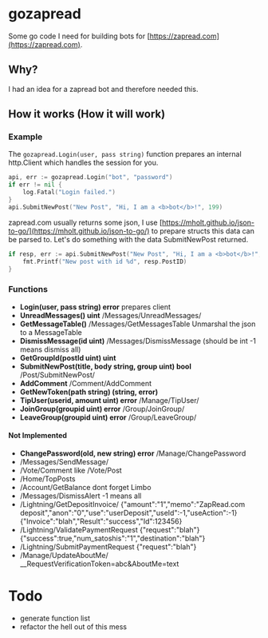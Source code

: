 # gozapread
Some go code I need for building bots for [https://zapread.com](https://zapread.com).

## Why?
I had an idea for a zapread bot and therefore needed this.

## How it works (How it will work)

### Example
The ```gozapread.Login(user, pass string)``` function prepares an internal http.Client which handles the session for you.

```go
api, err := gozapread.Login("bot", "password")
if err != nil {
	log.Fatal("Login failed.")
}
api.SubmitNewPost("New Post", "Hi, I am a <b>bot</b>!", 199)
```
zapread.com usually returns some json, I use [https://mholt.github.io/json-to-go/](https://mholt.github.io/json-to-go/) to prepare structs this data can be parsed to.
Let's do something with the data SubmitNewPost returned.
```go
if resp, err := api.SubmitNewPost("New Post", "Hi, I am a <b>bot</b>!", 199); err == nil {
	fmt.Printf("New post with id %d", resp.PostID)
}
```
### Functions
- **Login(user, pass string) error** prepares client
- **UnreadMessages() uint** /Messages/UnreadMessages/
- **GetMessageTable()** /Messages/GetMessagesTable Unmarshal the json to a MessageTable
- **DismissMessage(id uint)** /Messages/DismissMessage (should be int -1 means dismiss all)
- **GetGroupId(postId uint) uint**
- **SubmitNewPost(title, body string, group uint) bool** /Post/SubmitNewPost/
- **AddComment** /Comment/AddComment
- **GetNewToken(path string) (string, error)**
- **TipUser(userid, amount uint) error** /Manage/TipUser/
- **JoinGroup(groupid uint) error** /Group/JoinGroup/
- **LeaveGroup(groupid uint) error** /Group/LeaveGroup/
#### Not Implemented
- **ChangePassword(old, new string) error** /Manage/ChangePassword
- /Messages/SendMessage/
- /Vote/Comment like /Vote/Post
- /Home/TopPosts
- /Account/GetBalance dont forget Limbo
- /Messages/DismissAlert -1 means all
- /Lightning/GetDepositInvoice/ {"amount":"1","memo":"ZapRead.com deposit","anon":"0","use":"userDeposit","useId":-1,"useAction":-1} {"Invoice":"blah","Result":"success","Id":123456}
- /Lightning/ValidatePaymentRequest {"request":"blah"} {"success":true,"num_satoshis":"1","destination":"blah"}
- /Lightning/SubmitPaymentRequest {"request":"blah"}
- /Manage/UpdateAboutMe/ __RequestVerificationToken=abc&AboutMe=text

# Todo
- generate function list
- refactor the hell out of this mess
